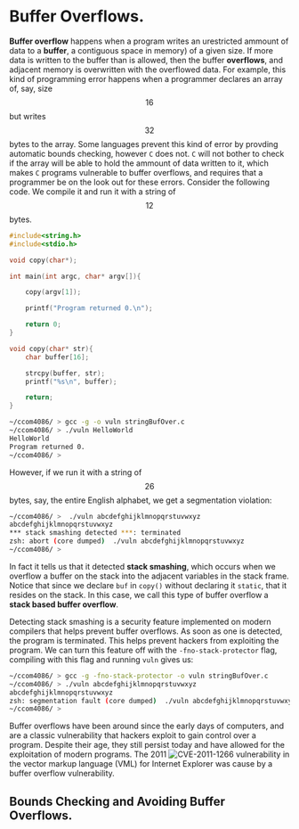 # Buffer Overflows.

**Buffer overflow** happens when a program writes an urestricted ammount of data
to a **buffer**, a contiguous space in memory) of a given size. If more data is
written to the buffer than is allowed, then the buffer **overflows**, and
adjacent memory is overwritten with the overflowed data. For example, this kind
of programming error happens when a programmer declares an array of, say, size $$16$$ 
but writes $$32$$ bytes to the array. Some languages prevent this kind of error
by provding automatic bounds checking, however `C` does not. `C` will not bother
to check if the array will be able to hold the ammount of data written to it,
which makes `C` programs vulnerable to buffer overflows, and requires that a
programmer be on the look out for these errors. Consider the following code. We
compile it and run it with a string of $$12$$ bytes.

```c
#include<string.h>
#include<stdio.h>

void copy(char*);

int main(int argc, char* argv[]){

    copy(argv[1]);

    printf("Program returned 0.\n");

    return 0;
}

void copy(char* str){
    char buffer[16];

    strcpy(buffer, str);
    printf("%s\n", buffer);

    return;
}
```

```bash
~/ccom4086/ > gcc -g -o vuln stringBufOver.c
~/ccom4086/ > ./vuln HelloWorld
HelloWorld
Program returned 0.
~/ccom4086/ >
```
 However, if we run it with a string of $$26$$ bytes, say, the entire English
 alphabet, we get a segmentation violation:

 ```bash
~/ccom4086/ >  ./vuln abcdefghijklmnopqrstuvwxyz
abcdefghijklmnopqrstuvwxyz
*** stack smashing detected ***: terminated
zsh: abort (core dumped)  ./vuln abcdefghijklmnopqrstuvwxyz
~/ccom4086/ >
 ```

In fact it tells us that it detected **stack smashing**, which occurs when we
overflow a buffer on the stack into the adjacent variables in the stack frame.
Notice that since we declare `buf` in `copy()` without declaring it `static`,
that it resides on the stack. In this case, we call this type of buffer overflow
a **stack based buffer overflow**.

Detecting stack smashing is a security feature implemented on modern compilers
that helps prevent buffer overflows. As soon as one is detected, the program is
terminated. This helps prevent hackers from exploiting the program. We can turn
this feature off with the `-fno-stack-protector` flag, compiling with this flag
and running `vuln` gives us:

```bash
~/ccom4086/ > gcc -g -fno-stack-protector -o vuln stringBufOver.c
~/ccom4086/ > ./vuln abcdefghijklmnopqrstuvwxyz
abcdefghijklmnopqrstuvwxyz
zsh: segmentation fault (core dumped)  ./vuln abcdefghijklmnopqrstuvwxyz
~/ccom4086/ >
```

Buffer overflows have been around since the early days of computers, and are a
classic vulnerability that hackers exploit to gain control over a program.
Despite their age, they still persist today and have allowed for the
exploitation of modern programs. The 2011 ![CVE-2011-1266](https://cve.mitre.org/cgi-bin/cvename.cgi?name=CVE-2011-1266) 
vulnerability in the vector markup language (VML) for Internet Explorer was
cause by a buffer overflow vulnerability.

## Bounds Checking and Avoiding Buffer Overflows.
